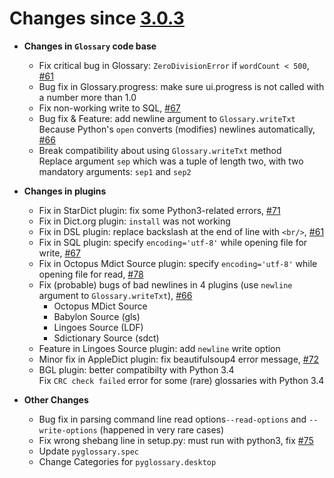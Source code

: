 Changes since [3.0.3](./3.0.3.md)
===================

-   **Changes in `Glossary` code base**
    -   Fix critical bug in Glossary: `ZeroDivisionError` if `wordCount < 500`, [#61](https://github.com/ilius/pyglossary/issues/61)
    -   Bug fix in Glossary.progress: make sure ui.progress is not called with a number more than 1.0
    -   Fix non-working write to SQL, [#67](https://github.com/ilius/pyglossary/issues/67)
    -   Bug fix & Feature: add newline argument to `Glossary.writeTxt`  
        Because Python's `open` converts (modifies) newlines automatically, [#66](https://github.com/ilius/pyglossary/issues/66)
    -   Break compatibility about using `Glossary.writeTxt` method  
        Replace argument `sep` which was a tuple of length two, with two mandatory arguments: `sep1` and `sep2`  

-   **Changes in plugins**
    -   Fix in StarDict plugin: fix some Python3-related errors, [#71](https://github.com/ilius/pyglossary/issues/71)
    -   Fix in Dict.org plugin: `install` was not working
    -   Fix in DSL plugin: replace backslash at the end of line with `<br/>`, [#61](https://github.com/ilius/pyglossary/issues/61)
    -   Fix in SQL plugin: specify `encoding='utf-8'` while opening file for write, [#67](https://github.com/ilius/pyglossary/issues/67)
    -   Fix in Octopus Mdict Source plugin: specify `encoding='utf-8'` while opening file for read, [#78](https://github.com/ilius/pyglossary/issues/78)
    -   Fix (probable) bugs of bad newlines in 4 plugins (use `newline` argument to `Glossary.writeTxt`), [#66](https://github.com/ilius/pyglossary/issues/66)
        -   Octopus MDict Source
        -   Babylon Source (gls)
        -   Lingoes Source (LDF)
        -   Sdictionary Source (sdct)
    -   Feature in Lingoes Source plugin: add `newline` write option
    -   Minor fix in AppleDict plugin: fix beautifulsoup4 error message, [#72](https://github.com/ilius/pyglossary/issues/72)
    -   BGL plugin: better compatibilty with Python 3.4  
        Fix `CRC check failed` error for some (rare) glossaries with Python 3.4

-   **Other Changes**
    -   Bug fix in parsing command line read options`--read-options` and `--write-options` (happened in very rare cases)
    -   Fix wrong shebang line in setup.py: must run with python3, fix [#75](https://github.com/ilius/pyglossary/issues/75)
    -   Update `pyglossary.spec`
    -   Change Categories for `pyglossary.desktop`

